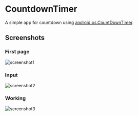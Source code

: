 # CountdownTimer
A simple app for countdown using [android.os.CountDownTimer](https://developer.android.com/reference/android/os/CountDownTimer).

## Screenshots
### First page
![screenshot1](https://user-images.githubusercontent.com/76943702/117395524-b7566a80-af15-11eb-959a-84cf2b15ad4a.png)

### Input
![screenshot2](https://user-images.githubusercontent.com/76943702/117395526-b8879780-af15-11eb-85a3-6084f617663d.png)

### Working
![screenshot3](https://user-images.githubusercontent.com/76943702/117395529-b9202e00-af15-11eb-94ab-0dd27b545126.png)

